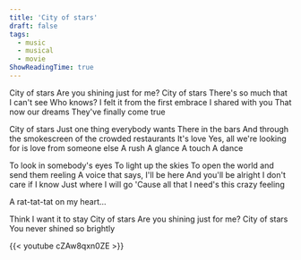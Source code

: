 ```yaml
---
title: 'City of stars'
draft: false
tags:
  - music
  - musical
  - movie
ShowReadingTime: true
---
```



City of stars
Are you shining just for me?
City of stars
There's so much that I can't see
Who knows?
I felt it from the first embrace I shared with you
That now our dreams
They've finally come true

City of stars
Just one thing everybody wants
There in the bars
And through the smokescreen of the crowded restaurants
It's love
Yes, all we're looking for is love from someone else
A rush
A glance
A touch
A dance

To look in somebody's eyes
To light up the skies
To open the world and send them reeling
A voice that says, I'll be here
And you'll be alright
I don't care if I know
Just where I will go
'Cause all that I need's this crazy feeling

A rat-tat-tat on my heart...

Think I want it to stay
City of stars
Are you shining just for me?
City of stars
You never shined so brightly


{{< youtube cZAw8qxn0ZE >}}
